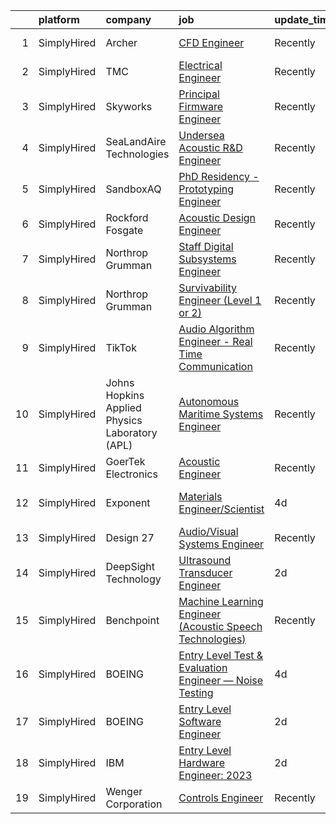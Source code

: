 

|    | platform    | company                                        | job                                                                                                                                                                    | update_time   | location                     |
|---:|:------------|:-----------------------------------------------|:-----------------------------------------------------------------------------------------------------------------------------------------------------------------------|:--------------|:-----------------------------|
|  1 | SimplyHired | Archer                                         | [CFD Engineer](https://www.simplyhired.com/job/dr7MekdYT7ABw80Ve_0xitFp-SqHgj6yo8LNOnhbdJ2POjU92lscRg?q=acoustic+engineer)                                             | Recently      | San Jose, CA                 |
|  2 | SimplyHired | TMC                                            | [Electrical Engineer](https://www.simplyhired.com/job/kYWUIHnZlDUAUIet9CP1g99O0ppO9hFJ7NNs-672fes2w-XWKQvbFA?q=acoustic+engineer)                                      | Recently      | Peabody, MA                  |
|  3 | SimplyHired | Skyworks                                       | [Principal Firmware Engineer](https://www.simplyhired.com/job/ZGlJGgEgywlKI9KZFnMzrsJKBwbi8vIqGipIJMflK1he7lo7hOi6Tg?q=acoustic+engineer)                              | Recently      | Beaverton, OR                |
|  4 | SimplyHired | SeaLandAire Technologies                       | [Undersea Acoustic R&D Engineer](https://www.simplyhired.com/job/hZd4MM6ivHSqQ2hKkSFxDcuc5th9uhpbq2X99tdFufOh7nbm-htf8A?q=acoustic+engineer)                           | Recently      | Jackson, MI                  |
|  5 | SimplyHired | SandboxAQ                                      | [PhD Residency - Prototyping Engineer](https://www.simplyhired.com/job/6k89giRZk7zLJYMXShcquqkAXMcyN4gGFK5d9kc2l6XI5AWlvKMCQQ?q=acoustic+engineer)                     | Recently      | San Francisco, CA            |
|  6 | SimplyHired | Rockford Fosgate                               | [Acoustic Design Engineer](https://www.simplyhired.com/job/SD7WGheU6u4QKE4RNnOUyGEYqSzuMNGOEALp8R8aHjss43-57y_jQQ?q=acoustic+engineer)                                 | Recently      | Tempe, AZ                    |
|  7 | SimplyHired | Northrop Grumman                               | [Staff Digital Subsystems Engineer](https://www.simplyhired.com/job/pQtHlv4vKiccUW_vWbyyeif_y4Ezl34oDMBxkWvBwT1kuhf3gqnrcg?q=acoustic+engineer)                        | Recently      | Linthicum, MD                |
|  8 | SimplyHired | Northrop Grumman                               | [Survivability Engineer (Level 1 or 2)](https://www.simplyhired.com/job/_xW4fMDzd_6hHOgbxuz5vSUFHzHieLNuXFKH2JUlS3evYq5ApiwgJQ?q=acoustic+engineer)                    | Recently      | San Diego, CA                |
|  9 | SimplyHired | TikTok                                         | [Audio Algorithm Engineer - Real Time Communication](https://www.simplyhired.com/job/d2vEdNIUQ1VZJmHO5hnx0ZgyrxrGffX4OZtlqjQSHzEeGaz7PRxAPQ?q=acoustic+engineer)       | Recently      | Mountain View, CA            |
| 10 | SimplyHired | Johns Hopkins Applied Physics Laboratory (APL) | [Autonomous Maritime Systems Engineer](https://www.simplyhired.com/job/IO7d8JDKiWfladZijFBmYjwxYdrp0-BKNGpqFHgM5OsSHGLXO8eo7Q?q=acoustic+engineer)                     | Recently      | Laurel, MD                   |
| 11 | SimplyHired | GoerTek Electronics                            | [Acoustic Engineer](https://www.simplyhired.com/job/6PCRn1TvdVHUtgaBVR0h94emv2uxOzR_4uSK_IuRvsCPjwVVty_QTg?q=acoustic+engineer)                                        | Recently      | Santa Clara, CA              |
| 12 | SimplyHired | Exponent                                       | [Materials Engineer/Scientist](https://www.simplyhired.com/job/Nd00ZSagXJbZNBSY-tTdyC7bElLD5iBxOw07IKjI_trWC7iWKpqSLw?q=acoustic+engineer)                             | 4d            | Menlo Park, CA +1 location   |
| 13 | SimplyHired | Design 27                                      | [Audio/Visual Systems Engineer](https://www.simplyhired.com/job/6gN9R2hyiSu5PSotLK8jESzMZsSuKmFdYzT6DvbamACxeVMyLIcjoA?q=acoustic+engineer)                            | Recently      | Indianapolis, IN             |
| 14 | SimplyHired | DeepSight Technology                           | [Ultrasound Transducer Engineer](https://www.simplyhired.com/job/4N0J3_MJLaxe7RXOA95cwd5JV-8qGTJcst6EjOBlvo-3h2023YXFVw?q=acoustic+engineer)                           | 2d            | Santa Clara, CA +8 locations |
| 15 | SimplyHired | Benchpoint                                     | [Machine Learning Engineer (Acoustic Speech Technologies)](https://www.simplyhired.com/job/WN2les8glfJ7AlLtOUbvi8kKBo-Wq94FBAFbTFPVVkA9OBBnxZF2pQ?q=acoustic+engineer) | Recently      | Remote                       |
| 16 | SimplyHired | BOEING                                         | [Entry Level Test & Evaluation Engineer — Noise Testing](https://www.simplyhired.com/job/iodv_WV5gyYXKOg_dKkGmyeKle_Loc6H7-kFb8ql6AU9ev2CBNqSmA?q=acoustic+engineer)   | 4d            | Tukwila, WA                  |
| 17 | SimplyHired | BOEING                                         | [Entry Level Software Engineer](https://www.simplyhired.com/job/RAwOrvkq_yJoY7SijwtMGBmNcmp248At8jobzffEYBk8lRBT4ssnZA?q=acoustic+engineer)                            | 2d            | Seattle, WA                  |
| 18 | SimplyHired | IBM                                            | [Entry Level Hardware Engineer: 2023](https://www.simplyhired.com/job/cqMQmzEcELmAjDoFgmKk_h2zzYmmBF2PRYIoAMwElyIOwoqq3HeInA?q=acoustic+engineer)                      | 2d            | Rochester, MN                |
| 19 | SimplyHired | Wenger Corporation                             | [Controls Engineer](https://www.simplyhired.com/job/C9QduFyj__4ubVAsXOLOKIjCEnSCFKXUDPJu7RceDZdk_O2BbzTTCA?q=acoustic+engineer)                                        | Recently      | Syracuse, NY                 |